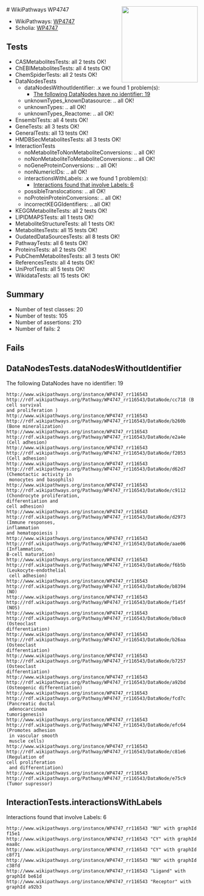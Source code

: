 <img style="float: right; width: 200px" src="https://upload.wikimedia.org/wikipedia/commons/thumb/8/83/Wplogo_with_text_500.png/640px-Wplogo_with_text_500.png" />
# WikiPathways WP4747

* WikiPathways: [WP4747](https://new.wikipathways.org/pathways/WP4747)
* Scholia: [WP4747](https://scholia.toolforge.org/wikipathways/WP4747)
## Tests
* CASMetabolitesTests: all 2 tests OK!
* ChEBIMetabolitesTests: all 4 tests OK!
* ChemSpiderTests: all 2 tests OK!
* DataNodesTests
    * dataNodesWithoutIdentifier: .x we found 1 problem(s):
        * [The following DataNodes have no identifier: 19](#8792c499)
    * unknownTypes_knownDatasource: .. all OK!
    * unknownTypes: .. all OK!
    * unknownTypes_Reactome: .. all OK!
* EnsemblTests: all 4 tests OK!
* GeneTests: all 3 tests OK!
* GeneralTests: all 13 tests OK!
* HMDBSecMetabolitesTests: all 3 tests OK!
* InteractionTests
    * noMetaboliteToNonMetaboliteConversions: .. all OK!
    * noNonMetaboliteToMetaboliteConversions: .. all OK!
    * noGeneProteinConversions: .. all OK!
    * nonNumericIDs: .. all OK!
    * interactionsWithLabels: .x we found 1 problem(s):
        * [Interactions found that involve Labels: 6](#630d267d)
    * possibleTranslocations: .. all OK!
    * noProteinProteinConversions: .. all OK!
    * incorrectKEGGIdentifiers: .. all OK!
* KEGGMetaboliteTests: all 2 tests OK!
* LIPIDMAPSTests: all 1 tests OK!
* MetaboliteStructureTests: all 1 tests OK!
* MetabolitesTests: all 15 tests OK!
* OudatedDataSourcesTests: all 8 tests OK!
* PathwayTests: all 6 tests OK!
* ProteinsTests: all 2 tests OK!
* PubChemMetabolitesTests: all 3 tests OK!
* ReferencesTests: all 4 tests OK!
* UniProtTests: all 5 tests OK!
* WikidataTests: all 15 tests OK!


## Summary

* Number of test classes: 20
* Number of tests: 105
* Number of assertions: 210
* Number of fails: 2

## Fails

<a name="8792c499" />

## DataNodesTests.dataNodesWithoutIdentifier

The following DataNodes have no identifier: 19
```
http://www.wikipathways.org/instance/WP4747_rr116543 http://rdf.wikipathways.org/Pathway/WP4747_rr116543/DataNode/cc718 (B cell survival
and proliferation )
http://www.wikipathways.org/instance/WP4747_rr116543 http://rdf.wikipathways.org/Pathway/WP4747_rr116543/DataNode/b260b (Bone mineralization)
http://www.wikipathways.org/instance/WP4747_rr116543 http://rdf.wikipathways.org/Pathway/WP4747_rr116543/DataNode/e2a4e (Cell adhesion)
http://www.wikipathways.org/instance/WP4747_rr116543 http://rdf.wikipathways.org/Pathway/WP4747_rr116543/DataNode/f2053 (Cell adhesion)
http://www.wikipathways.org/instance/WP4747_rr116543 http://rdf.wikipathways.org/Pathway/WP4747_rr116543/DataNode/d62d7 (Chemotactic activity in
 monocytes and basophils)
http://www.wikipathways.org/instance/WP4747_rr116543 http://rdf.wikipathways.org/Pathway/WP4747_rr116543/DataNode/c9112 (Chondrocyte proliferation, 
differentiation and 
cell adhesion)
http://www.wikipathways.org/instance/WP4747_rr116543 http://rdf.wikipathways.org/Pathway/WP4747_rr116543/DataNode/d2973 (Immune responses,
inflammation
and hematopoiesis )
http://www.wikipathways.org/instance/WP4747_rr116543 http://rdf.wikipathways.org/Pathway/WP4747_rr116543/DataNode/aae06 (Inflammation, 
B-cell maturation)
http://www.wikipathways.org/instance/WP4747_rr116543 http://rdf.wikipathways.org/Pathway/WP4747_rr116543/DataNode/f6b5b (Leukocyte-endothelial
 cell adhesion)
http://www.wikipathways.org/instance/WP4747_rr116543 http://rdf.wikipathways.org/Pathway/WP4747_rr116543/DataNode/b8394 (NO)
http://www.wikipathways.org/instance/WP4747_rr116543 http://rdf.wikipathways.org/Pathway/WP4747_rr116543/DataNode/f145f (NOS)
http://www.wikipathways.org/instance/WP4747_rr116543 http://rdf.wikipathways.org/Pathway/WP4747_rr116543/DataNode/b0ac0 (Osteoclast
differentiation)
http://www.wikipathways.org/instance/WP4747_rr116543 http://rdf.wikipathways.org/Pathway/WP4747_rr116543/DataNode/b26aa (Osteoclast
differentiation)
http://www.wikipathways.org/instance/WP4747_rr116543 http://rdf.wikipathways.org/Pathway/WP4747_rr116543/DataNode/b7257 (Osteoclast
differentiation)
http://www.wikipathways.org/instance/WP4747_rr116543 http://rdf.wikipathways.org/Pathway/WP4747_rr116543/DataNode/a92bd (Osteogenic differentiation)
http://www.wikipathways.org/instance/WP4747_rr116543 http://rdf.wikipathways.org/Pathway/WP4747_rr116543/DataNode/fcd7c (Pancreatic ductal
 adenocarcinoma
tumorigenesis)
http://www.wikipathways.org/instance/WP4747_rr116543 http://rdf.wikipathways.org/Pathway/WP4747_rr116543/DataNode/efc64 (Promotes adhesion
 in vascular smooth
 muscle cells)
http://www.wikipathways.org/instance/WP4747_rr116543 http://rdf.wikipathways.org/Pathway/WP4747_rr116543/DataNode/c81e6 (Regulation of 
cell proliferation
 and differentiation)
http://www.wikipathways.org/instance/WP4747_rr116543 http://rdf.wikipathways.org/Pathway/WP4747_rr116543/DataNode/e75c9 (Tumor supressor)
```

<a name="630d267d" />

## InteractionTests.interactionsWithLabels

Interactions found that involve Labels: 6
```
http://www.wikipathways.org/instance/WP4747_rr116543 "NU" with graphId f15e1
http://www.wikipathways.org/instance/WP4747_rr116543 "CY" with graphId eaa8c
http://www.wikipathways.org/instance/WP4747_rr116543 "CY" with graphId c8f71
http://www.wikipathways.org/instance/WP4747_rr116543 "NU" with graphId c38fd
http://www.wikipathways.org/instance/WP4747_rr116543 "Ligand" with graphId be61d
http://www.wikipathways.org/instance/WP4747_rr116543 "Receptor" with graphId a92b3
```

